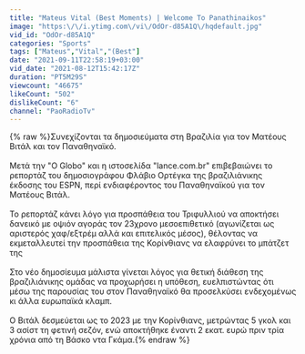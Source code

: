 ```yaml
---
title: "Mateus Vital (Best Moments) | Welcome To Panathinaikos"
image: "https:\/\/i.ytimg.com\/vi\/OdOr-d85A1Q\/hqdefault.jpg"
vid_id: "OdOr-d85A1Q"
categories: "Sports"
tags: ["Mateus","Vital","(Best"]
date: "2021-09-11T22:58:19+03:00"
vid_date: "2021-08-12T15:42:17Z"
duration: "PT5M29S"
viewcount: "46675"
likeCount: "502"
dislikeCount: "6"
channel: "PaoRadioTv"
---
```

{% raw %}Συνεχίζονται τα δημοσιεύματα στη Βραζιλία για τον Ματέους Βιτάλ και τον Παναθηναϊκό. <br /><br />Μετά την &quot;O Globo&quot; και η ιστοσελίδα &quot;lance.com.br&quot; επιβεβαιώνει το ρεπορτάζ του δημοσιογράφου Φλάβιο Ορτέγκα της βραζιλιάνικης έκδοσης του ESPN, περί ενδιαφέροντος του Παναθηναϊκού για τον Ματέους Βιτάλ. <br /><br />Το ρεπορτάζ κάνει λόγο για προσπάθεια του Τριφυλλιού να αποκτήσει δανεικό με οψιόν αγοράς τον 23χρονο μεσοεπιθετικό (αγωνίζεται ως αριστερός χαφ/εξτρέμ αλλά και επιτελικός μέσος), θέλοντας να εκμεταλλευτεί την προσπάθεια της Κορίνθιανς να ελαφρύνει το μπάτζετ της <br /><br />Στο νέο δημοσίευμα μάλιστα γίνεται λόγος για θετική διάθεση της βραζιλιάνικης ομάδας να προχωρήσει η υπόθεση, ευελπιστώντας ότι μέσω της παρουσίας του στον Παναθηναϊκό θα προσελκύσει ενδεχομένως κι άλλα ευρωπαϊκά κλαμπ. <br /><br />Ο Βιτάλ δεσμεύεται ως το 2023 με την Κορίνθιανς, μετρώντας 5 γκολ και 3 ασίστ τη φετινή σεζόν, ενώ αποκτήθηκε έναντι 2 εκατ. ευρώ πριν τρία χρόνια από τη Βάσκο ντα Γκάμα.{% endraw %}
